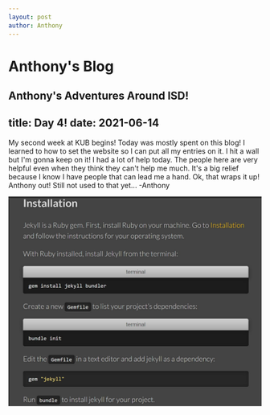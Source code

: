 ```yaml
---
layout: post
author: Anthony
---
```

#  Anthony's Blog
Anthony's Adventures Around ISD!
---

title: Day 4!
date: 2021-06-14
---




My second week at KUB begins! Today was mostly spent on this blog! I learned to how to set the website so I can put all my entries on it. I hit a wall but I'm gonna keep on it! I had a lot of help today. The people here are very helpful even when they think they can't help me much. It's a big relief because I know I have people that can lead me a hand. Ok, that wraps it up! Anthony out! Still not used to that yet... -Anthony 

![The Start of a Blog](Images/jekyll-blog-installation.jpg)